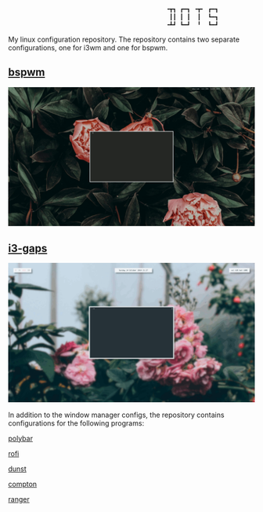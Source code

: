                                                  ╺┳┓ ┏━┓ ╺┳╸ ┏━┓
                                                  ┃┃ ┃ ┃  ┃  ┗━┓
                                                 ╺┻┛ ┗━┛  ╹  ┗━┛
      
My linux configuration repository.
The repository contains two separate configurations, one for i3wm and one for bspwm.

## [bspwm](https://github.com/baskerville/bspwm)
![fetch](screenshots/bspwmdesktop.gif?raw=true "bspwm Desktop")
## [i3-gaps](https://www.github.com/Airblader/i3)
![fetch](screenshots/i3desktop.gif?raw=true "i3 Desktop")

 
In addition to the window manager configs, the repository contains configurations for the following programs: 

[polybar](https://github.com/jaagr/polybar)

[rofi](https://github.com/DaveDavenport/rofi)

[dunst](https://github.com/dunst-project/dunst)

[compton](https://github.com/chjj/compton)

[ranger](https://github.com/ranger/ranger)
